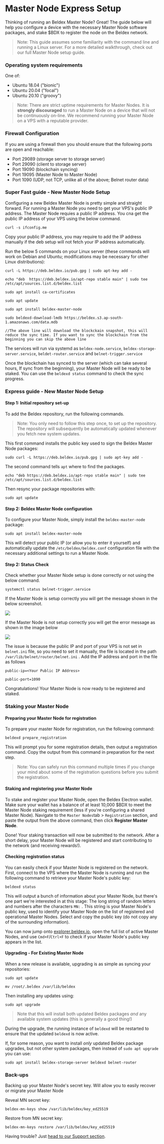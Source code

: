 # Master Node Express Setup

Thinking of running an Beldex Master Node? Great! The guide below will help you configure a device with the necessary Master Node software packages, and stake $BDX to register the node on the Beldex network.

> Note: This guide assumes some familiarity with the command line and running a Linux server. For a more detailed walkthrough, check out our full Master Node setup guide.

### Operating system requirements

One of:

* Ubuntu 18.04 ("bionic")
* Ubuntu 20.04 ("focal")
* Ubuntu 20.10 ("groovy")

> Note: There are strict uptime requirements for Master Nodes. It is **strongly discouraged** to run a Master Node on a device that will not be continuously on-line. We recommend running your Master Node on a VPS with a reputable provider.

### Firewall Configuration

If you are using a firewall then you should ensure that the following ports are open and reachable:

* Port 29089 (storage server to storage server)
* Port 29090 (client to storage server)
* Port 19090 (blockchain syncing)
* Port 19095 (Master Node to Master Node)
* Port 1090 (UDP, not TCP, unlike all of the above; Belnet router data)

### Super Fast guide - New Master Node Setup

Configuring a new Beldex Master Node is pretty simple and straight forward. For running a Master Node you need to get your VPS's public IP address. The Master Node requies a public IP address. You cna get the public IP address of your VPS using the below command.

```
curl -s ifconfig.me
```

Copy your public IP address, you may require to add the IP address manually if the deb setup will not fetch your IP address automatically.

Run the below 5 commands on your Linux server (these commands will work on Debian and Ubuntu; modifications may be necessary for other Linux distributions):

```
curl -L https://deb.beldex.io/pub.gpg | sudo apt-key add -

echo "deb  https://deb.beldex.io/apt-repo stable main" | sudo tee /etc/apt/sources.list.d/beldex.list

sudo apt install ca-certificates

sudo apt update

sudo apt install beldex-master-node

sudo beldexd-download-lmdb https://beldex.s3.ap-south-1.amazonaws.com/data.mdb

//The above line will download the blockckain snapshot, this will reduce the sync time. If you want to sync the blockchain from the beginning you can skip the above line

```

The services will run via systemd as `beldex-node.service`, `beldex-storage-server.service`, `beldet-router.service` and `belnet-trigger.service`

Once the blockchain has synced to the server (which can take several hours, If sync from the beginning), your Master Node will be ready to be staked. You can use the `beldexd status` command to check the sync progress.

### Express guide - New Master Node Setup

#### Step 1: Initial repository set-up

To add the Beldex repository, run the following commands.

> Note: You only need to follow this step once, to set up the repository. The repository will subsequently be automatically updated whenever you fetch new system updates.

This first command installs the public key used to sign the Beldex Master Node packages:

```
sudo curl -L https://deb.beldex.io/pub.gpg | sudo apt-key add -
```

The second command tells `apt` where to find the packages.

```
echo "deb https://deb.beldex.io/apt-repo stable main" | sudo tee /etc/apt/sources.list.d/beldex.list
```

Then resync your package repositories with:

```
sudo apt update
```

#### Step 2: Beldex Master Node configuration

To configure your Master Node, simply install the `beldex-master-node` package:

```
sudo apt install beldex-master-node
```

This will detect your public IP (or allow you to enter it yourself) and automatically update the `/etc/beldex/beldex.conf` configuration file with the necessary additional settings to run a Master Node.

#### Step 2: Status Check

Check whether your Master Node setup is done correctly or not using the below command.

```
systemctl status belnet-trigger.service
```

If the Master Node is setup correctly you will get the message shown in the below screenshot.

![](<../../.gitbook/assets/Screenshot from 2021-11-27 19-44-12.png>)

If the Master Node is not setup correctly you will get the error message as shown in the image below&#x20;

![](<../../.gitbook/assets/Screenshot from 2021-11-27 20-13-26.png>)

The issue is because the public IP and  port of your VPS is not set in `belnet.ini` file, so you need to set it manually, the file is located in the path `/var/lib/belnet/router/belnet.ini` .  Add the IP address and port in the file as follows

```
public-ip=<Your Public IP Address>

public-port=1090
```



Congratulations! Your Master Node is now ready to be registered and staked.

### Staking your Master Node

#### Preparing your Master Node for registration

To prepare your master Node for registration, run the following command:

```
beldexd prepare_registration
```

This will prompt you for some registration details, then output a registration command. Copy the output from this command in preparation for the next step.

> Note: You can safely run this command multiple times if you change your mind about some of the registration questions before you submit the registration.

#### Staking and registering your Master Node

To stake and register your Master Node, open the Beldex Electron wallet. Make sure your wallet has a balance of at least 10,000 $BDX to meet the Master Node staking requirement (less if you're configuring a shared Master Node). Navigate to the `Master Nodes`tab > `Registration` section, and paste the output from the above command, then click **Register Master Node**.

Done! Your staking transaction will now be submitted to the network. After a short delay, your Master Node will be registered and start contributing to the network (and receiving rewards!).

#### Checking registration status

You can easily check if your Master Node is registered on the network. First, connect to the VPS where the Master Node is running and run the following command to retrieve your Master Node's public key:

```
beldexd status
```

This will output a bunch of information about your Master Node, but there's one part we're interested in at this stage: The long string of random letters and numbers after the characters `MN:` . This string is your Master Node's public key, used to identify your Master Node on the list of registered and operational Master Nodes. Select and copy the public key (do not copy any of the surrounding information).

You can now jump onto [explorer.beldex.io](https://explorer.beldex.io), open the full list of active Master Nodes, and use `Cmd+F`/`Ctrl+F` to check if your Master Node's public key appears in the list.

#### Upgrading  - For Existing Master Node

When a new release is available, upgrading is as simple as syncing your repositories:

```
sudo apt update

mv /root/.beldex /var/lib/beldex
```

Then installing any updates using:

```
sudo apt upgrade
```

> Note that this will install both updated Beldex packages _and_ any available system updates (this is generally a good thing!)

During the upgrade, the running instance of `beldexd` will be restarted to ensure that the updated `beldexd` is now active.

If, for some reason, you want to install _only_ updated Beldex package upgrades, but not other system packages, then instead of `sudo apt upgrade` you can use:

```
sudo apt install beldex-storage-server beldexd belnet-router
```

### Back-ups

Backing up your Master Node's secret key. Will allow you to easily recover or migrate your Master Node

Reveal MN secret key:

```
beldex-mn-keys show /var/lib/beldex/key_ed25519
```

Restore from MN secret key:

```
beldex-mn-keys restore /var/lib/beldex/key_ed25519
```

Having trouble? Just [head to our Support section](https://discord.com/invite/Hj4MAmA5gs).
